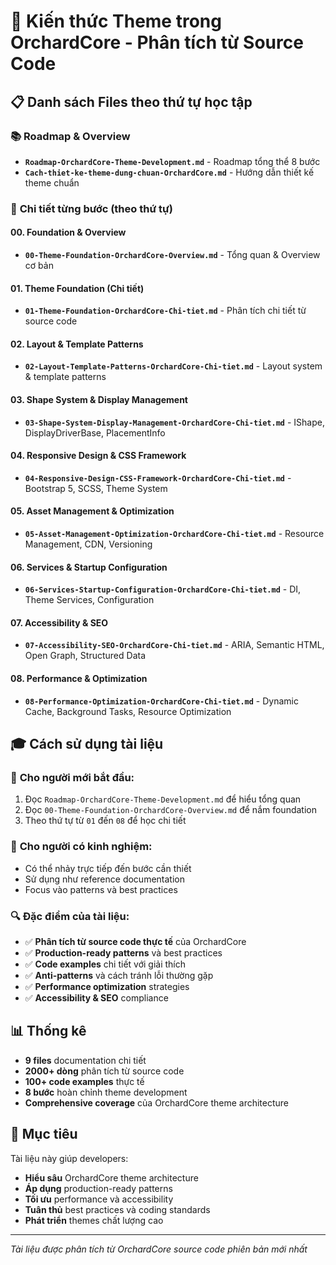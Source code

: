 # 🎨 Kiến thức Theme trong OrchardCore - Phân tích từ Source Code

## 📋 Danh sách Files theo thứ tự học tập

### 📚 **Roadmap & Overview**
- **`Roadmap-OrchardCore-Theme-Development.md`** - Roadmap tổng thể 8 bước
- **`Cach-thiet-ke-theme-dung-chuan-OrchardCore.md`** - Hướng dẫn thiết kế theme chuẩn

### 🎯 **Chi tiết từng bước (theo thứ tự)**

#### **00. Foundation & Overview**
- **`00-Theme-Foundation-OrchardCore-Overview.md`** - Tổng quan & Overview cơ bản

#### **01. Theme Foundation (Chi tiết)**
- **`01-Theme-Foundation-OrchardCore-Chi-tiet.md`** - Phân tích chi tiết từ source code

#### **02. Layout & Template Patterns**
- **`02-Layout-Template-Patterns-OrchardCore-Chi-tiet.md`** - Layout system & template patterns

#### **03. Shape System & Display Management**
- **`03-Shape-System-Display-Management-OrchardCore-Chi-tiet.md`** - IShape, DisplayDriverBase, PlacementInfo

#### **04. Responsive Design & CSS Framework**
- **`04-Responsive-Design-CSS-Framework-OrchardCore-Chi-tiet.md`** - Bootstrap 5, SCSS, Theme System

#### **05. Asset Management & Optimization**
- **`05-Asset-Management-Optimization-OrchardCore-Chi-tiet.md`** - Resource Management, CDN, Versioning

#### **06. Services & Startup Configuration**
- **`06-Services-Startup-Configuration-OrchardCore-Chi-tiet.md`** - DI, Theme Services, Configuration

#### **07. Accessibility & SEO**
- **`07-Accessibility-SEO-OrchardCore-Chi-tiet.md`** - ARIA, Semantic HTML, Open Graph, Structured Data

#### **08. Performance & Optimization**
- **`08-Performance-Optimization-OrchardCore-Chi-tiet.md`** - Dynamic Cache, Background Tasks, Resource Optimization

## 🎓 Cách sử dụng tài liệu

### 📖 **Cho người mới bắt đầu:**
1. Đọc `Roadmap-OrchardCore-Theme-Development.md` để hiểu tổng quan
2. Đọc `00-Theme-Foundation-OrchardCore-Overview.md` để nắm foundation
3. Theo thứ tự từ `01` đến `08` để học chi tiết

### 🚀 **Cho người có kinh nghiệm:**
- Có thể nhảy trực tiếp đến bước cần thiết
- Sử dụng như reference documentation
- Focus vào patterns và best practices

### 🔍 **Đặc điểm của tài liệu:**
- ✅ **Phân tích từ source code thực tế** của OrchardCore
- ✅ **Production-ready patterns** và best practices
- ✅ **Code examples** chi tiết với giải thích
- ✅ **Anti-patterns** và cách tránh lỗi thường gặp
- ✅ **Performance optimization** strategies
- ✅ **Accessibility & SEO** compliance

## 📊 Thống kê

- **9 files** documentation chi tiết
- **2000+ dòng** phân tích từ source code
- **100+ code examples** thực tế
- **8 bước** hoàn chỉnh theme development
- **Comprehensive coverage** của OrchardCore theme architecture

## 🎯 Mục tiêu

Tài liệu này giúp developers:
- **Hiểu sâu** OrchardCore theme architecture
- **Áp dụng** production-ready patterns
- **Tối ưu** performance và accessibility
- **Tuân thủ** best practices và coding standards
- **Phát triển** themes chất lượng cao

---
*Tài liệu được phân tích từ OrchardCore source code phiên bản mới nhất*